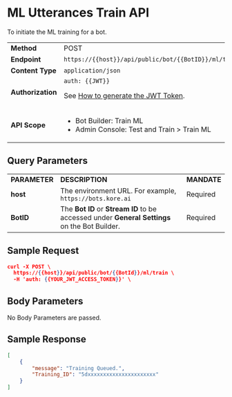 # ML Utterances Train API

To initiate the ML training for a bot.

<table>
  <tr>
   <td><strong>Method</strong>
   </td>
   <td>POST
   </td>
  </tr>
  <tr>
   <td><strong>Endpoint</strong>
   </td>
   <td><code>https://{{host}}/api/public/bot/{{BotID}}/ml/train</code>
   </td>
  </tr>
  <tr>
   <td><strong>Content Type</strong>
   </td>
   <td><code>application/json</code>
   </td>
  </tr>
  <tr>
   <td><strong>Authorization</strong>
   </td>
   <td><code>auth: {{JWT}}</code>
<p>
See <a href="../api-introduction/#generating-the-jwt-token">How to generate the JWT Token</a>.
   </td>
  </tr>
  <tr>
   <td><strong>API Scope</strong>
   </td>
   <td>
<ul>

<li>Bot Builder: Train ML

<li>Admin Console: Test and Train > Train ML
</li>
</ul>
   </td>
  </tr>
</table>

## Query Parameters


<table>
  <tr>
   <td><strong>PARAMETER</strong>
   </td>
   <td><strong>DESCRIPTION</strong>
   </td>
   <td><strong>MANDATE</strong>
   </td>
  </tr>
  <tr>
   <td><strong>host</strong>
   </td>
   <td>The environment URL. For example, <code>https://bots.kore.ai</code>
   </td>
   <td>Required
   </td>
  </tr>
  <tr>
   <td><strong>BotID</strong>
   </td>
   <td>The <strong>Bot ID</strong> or <strong>Stream ID</strong> to be accessed under <strong>General Settings</strong> on the Bot Builder.
   </td>
   <td>Required
   </td>
  </tr>
</table>

## Sample Request


```json
curl -X POST \
  https://{{host}}/api/public/bot/{{BotId}}/ml/train \
  -H 'auth: {{YOUR_JWT_ACCESS_TOKEN}}' \
```
## Body Parameters

No Body Parameters are passed.

## Sample Response


```json
[
    {
        "message": "Training Queued.",
        "Training_ID": "5dxxxxxxxxxxxxxxxxxxxxxx"
    }
]
```